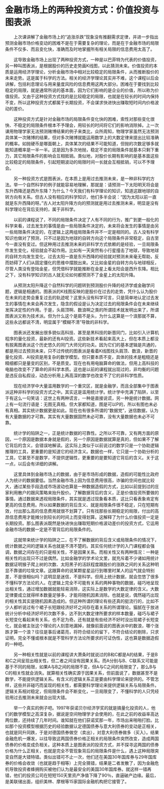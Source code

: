 # 金融市场上的两种投资方式：价值投资与图表派

&emsp;&emsp;上次课讲解了金融市场上的“追涨杀跌”现象没有推翻需求定律，并进一步指出预测金融市场价格变动的困难不是在于需要复杂的理论，而是在于金融市场的局限条件不仅多、而且变化快，准确而及时地掌握所有相关局限的信息费用太高了。

&emsp;&emsp;这导致金融市场上出现了两种投资方式，一种是以巴菲特为代表的价值投资，另一种叫图表派，是根据股价的历史走势画K线图，以此猜测未来。价值投资的本质是运用经济学理论，分析金融市场中相对比较稳定的局限条件，从而推断股价的未来走势。这是属于科学的方法。相关的经济学理论其实并不难，这个课程以后会讲解，包括利息理论与用来量度风险的信息费用这两大部分。困难在于要找到比较稳定的局限，就是通常所说的基本面，因为它们影响的是企业的价值，所以称为价值投资。又由于这种投资方式找的是比较稳定的局限，也就是在较长的时间内保持不变，所以这种投资方式都属于长期投资，不会谋求快进快出赚取短时间内价格波动的差价。

&emsp;&emsp;这种投资方式是针对金融市场的局限条件变化快的困难，索性对那些变化很快、不稳定的局限条件根本不予理会，用较长的时间将它们的影响消除掉。上一次课用物理学家无法预测赌博结果的例子来类比，众所周知，物理学家虽然无法预测具体某一次赌博的结果，但对多次赌博就能运用数学上的大数定律来提出比较准确的概率。如抛硬币是哪面朝上，具体某次的结果不可能知道，但抛的次数足够多就能知道概率是一半一半。这是因为多次地抛，稳定不变的局限条件就基本只剩下重力，其它局限条件的影响会互相抵销。类似地，对股价长期有影响的是基本面这些比较稳定的局限条件，引起短期波动的局限时间一长就会互相抵销，可以不予理会。

&emsp;&emsp;另一种投资方式是图表派，在本质上是用过去推测未来，是一种非科学的方法。举一个自然科学的例子就能容易地理解，那就是：请预测一下太阳明天将会是东升西降还是西升东降？为什么？今天我们有科学理论的知识，知道这跟地球的自转方向有关系。但古人没有相应的科学知识，他们多半会说：“因为太阳以前一直就是东升西降的呀。”古人对太阳升降方向的预测就是用过去推测未来，明显是没有科学理论在背后支持的，属于非科学。

&emsp;&emsp;以前的课程说了，不同的局限条件决定了人有不同的行为，推广到更一般化的科学来看，过去发生的事情是由一些局限条件决定的，未来将会发生的事情是由另一些局限条件决定的，在逻辑上这两组局限条件并不一定是相同的。古人没有科学知识也做对了预测，只不过是因为地球的自转方向这个局限条件非常稳定，自古至今一直没有变过。但这种用过去推测未来的非科学方式依赖的是经验，一旦局限条件发生变化，经验就会不起作用。比如有一天突然有小行星撞击了地球，导致地球的自转方向发生变化，过去太阳一直是东升西降的经验就对预测未来毫无帮助，反而妨碍了人们从固定僵化的思维中摆脱出来。又比如金星的自转方向与地球相反，尽管人类没有登陆金星，但凭借科学就能推断在金星上看太阳会是西升东降。相比之下，没有科学知识的古人就无论如何都预测不了金星上的太阳升降。

&emsp;&emsp;从预测太阳升降这个自然科学的问题转到预测股价升降的经济学或金融学问题，逻辑是相通的。图表派的K线图反映的是股价在过去的走势，凭什么认为股价在未来的走势会重复过去的轨迹呢？这里头没有科学可言，只是简单地认定过去发生的事情在未来会再次发生，隐含的假设是认为决定过去的局限条件会在未来继续发挥决定性的作用。于是，头肩顶啊、数浪啊之类的所谓技术就发明出来了，所谓图表派又称为技术派。但为什么这个是肩不是头，为什么这算是一个浪那就不算，这些永远都说不清，明显属于“模糊不清”导致的非科学。

&emsp;&emsp;图表派还发展出很多貌似高科技、甚至是黑科技的新晋同门，比如引入计算机程序的量化投资，最新的还有AI投资。这些新技术看起来高大上，但在本质上都没有脱离图表派这个历史悠久的同门大师兄的功夫。因为它们的基本逻辑是共通的，都是用过去预测未来，只不过传统的图表派是看着K线图找头肩顶、数浪，新晋的量化投资、AI投资是用复杂的数学模型。但只要本质不变，具体的技术是粗糙还是精细都只是量变的区别，不是质变。现在也有用电脑算命的做法，但用上高科技的电脑也改变不了算命的非科学本质。这也是以前的课程就出现过的，非均衡的问题是违反自私假设，动态分析用上再高深的数学也改变不了它的非科学性质。

&emsp;&emsp;现在经济学中大量滥用数学的一个重灾区，就是金融学，而且全部集中于图表派这种非科学的投资方式之中。其实这是滥用统计学。统计学中充满了陷阱，以至于有这么一句笑话：这世上有两种谎言，一种是直接说谎，另一种是统计数据。网上有一句流行语是：无图无真相。但大家都知道，图是可以P的，所以有图也未必有真相。其实统计数据更是如此。现在也有很多所谓的“数据党”，迷信数据，认为有大量数据的才可靠。其实有大量数据固然未必可靠，没有大量数据也未必不可靠。

&emsp;&emsp;统计学的陷阱之一，正是统计数据的可靠性。之所以不可靠，又有两方面的原因，一个原因是数据本身就是假的，另一个原因是数据就算是真的，但如果不了解它背后的含义，会错误地解读。这实际上类似于以前说过的数学只是一个协助逻辑推理的工具，更重要的是知道它的经济含义。数据也一样，它只是一个协助分析的工具，它甚至不是数学，不提供逻辑性，更重要的是要知道它背后的含义。关于这一点，以后会有详细的讲解。

&emsp;&emsp;这里具体到金融市场上的数据，由于是市场形成的数据，造假的可能性比政府人为统计的数据要低。当然金融市场上因为信息费用很高，诈骗的空间也就比较大，通过某些手段造成市场波动也算是一种数据造假的方式，比如以前提到过的庄家利用散户的跟风策略来抬升股价。了解数据背后的含义，正是价值投资所要做的事情。通过数据来透视局限条件，其实就是透过现象看本质，这比只看表象肯定有更高的信息费用。所以如果数据的背后含义、就是局限条件很不稳定，只在短期有效，付出那么高的信息费用就很不划算了。只有找那些长期稳定的局限，付出的高昂信息费用才能摊分到较长的时间上而变得划算。这解释了为什么价值投资一定是长期投资。那么图表派既然是快进快出赚取短期价格波动差价的投资方式，它运用金融市场的数据一定是不管背后的局限条件的。

&emsp;&emsp;这就带来统计学的陷阱之二，在不了解数据的背后含义或局限条件的情况下，统计数据之间的逻辑关系也就是不清不楚的。其实任何统计学的入门课程都会强调，数据之间存在的只是相关性，不是因果关系。而相关性又有两种情况：一种是相关性的出现只不过是偶然。比如金融学的学术论文里，就充斥着不少诸如用统计数据证明猴子爬上树的次数、太阳黑子的活跃程度跟股价的涨跌之间的关系这种明显不靠谱的垃圾文章。这跟算命的说某颗星星运行到哪里时某人的运气就会特别差，不是很相似吗？这明显是迷信，不是科学。但用上统计数据，就会忽悠了很多不懂科学方法论的人。在逻辑上完全不可能有关系的两种事物的数据，碰巧地呈现出相关性，通过增加数据就能轻易消除，这实际上是数学的大数定律的含义。大数定律要成立就得样本数量足够多，才能将随机因素消除。也就是说，偶然碰巧出现的相关性其实是随机因素造成的。但这种所谓的理论有些还真的挺流行的，比如不少人都听说过有个裙子长短跟经济好坏之间存在着关系的所谓理论。猫腻在于放进统计分析中经济好坏的次数不多，达不到大数定律所要求的样本数量，碰巧与裙子长短变化看起来有关系，也不足为奇。还有就是有些经济不好时没出现裙子长短变化，就会被主张这个理论的人刻意地漏掉，就像前面说的图表派中的数浪，哪个涨跌才算一个浪？往往是事后诸葛亮，将符合结论的留下，不符合结论的剔除，只求证明，完全不懂或根本就是不管科学方法论所要求的可证伪性，这也算是数据造假的一种吧。

&emsp;&emsp;另一种相关性就是以前的课程讲大萧条时就说过的B和C都是A的结果，于是B和C之间呈现出相关性，但二者之间没有因果关系。而A分别与B、C联系又可能是基于不同的局限，如果A与B之间的局限不变，但A与C之间的局限变了，那么B与C的相关性就会消失。就算相关性确实源于因果关系，但前面说了，数据甚至不是数学，不能提供逻辑关系。有含义的逻辑关系正是要由科学理论来提供的。不管怎样，这些并非碰巧而呈现的相关性，都需要科学理论来提供逻辑关系与局限条件。逻辑关系相对稳定，但局限条件会不断变化，一旦局限变了，不懂科学的人只凭经验用过去推测未来就会出现大错。

&emsp;&emsp;举一个真实的例子吧。1997年获诺贝尔经济学奖的就是搞量化投资的人，他们的数学模型之高深复杂，据说是空间物理学才会使用的，在此之前的收益率高达两位数，还持续了几年时间。谁知就在他们获诺奖那一年，市场出来啪啪打脸。比如那个投资模型根据历史的经验数据认定德国债券与意大利债券的变动是正相关，也就是同升同跌，于是对德国债券做空（卖出），对意大利债券做多（买入）。结果金融危机一爆发，以往导致这两国债券价格正相关的局限条件突然改变，造成两国债券的价格变成负相关。这种本质上是图表派的投资方式，并不探寻这两国的债券价格为什么正相关，也就是完全不管现象背后的局限条件是什么，遇上这种局限突变自然是大错特错。类似出错可不止一次，他们还在美国30年国库券与29年国库券的价格会收敛（也就是趋于相等）上完全猜错，结果是二者发散了，因为金融危机导致投资者蜂拥购买被他们认为是最安全的美国30年国库券。就这样一错再错，他们的投资公司在短短150天里资产净值下降了90％，直逼破产边缘。最后，是美联储出面，组织美林、摩根等15家国际金融机构把它接管了。